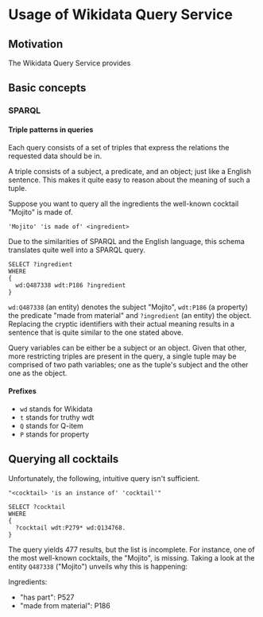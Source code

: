 # Usage of Wikidata Query Service

## Motivation

The Wikidata Query Service provides

## Basic concepts

### SPARQL

#### Triple patterns in queries

Each query consists of a set of triples that express the relations the requested data should be in.

A triple consists of a subject, a predicate, and an object; just like a English sentence.
This makes it quite easy to reason about the meaning of such a tuple.

Suppose you want to query all the ingredients the well-known cocktail "Mojito" is made of.

```raw
'Mojito' 'is made of' <ingredient>
```

Due to the similarities of SPARQL and the English language, this schema translates quite well into a SPARQL query.

```rq
SELECT ?ingredient
WHERE
{
  wd:Q487338 wdt:P186 ?ingredient           
}
```

`wd:Q487338` (an entity) denotes the subject "Mojito", `wdt:P186` (a property) the predicate "made from material" and `?ingredient` (an entity) the object.
Replacing the cryptic identifiers with their actual meaning results in a sentence that is quite similar to the one stated above.

Query variables can be either be a subject or an object.
Given that other, more restricting triples are present in the query, a single tuple may be comprised of two path variables; one as the tuple's subject and the other one as the object.

#### Prefixes

- `wd` stands for Wikidata
- `t` stands for truthy wdt
- `Q` stands for Q-item
- `P` stands for property

## Querying all cocktails

Unfortunately, the following, intuitive query isn't sufficient.

```raw
"<cocktail> 'is an instance of' 'cocktail'"
```

```rq
SELECT ?cocktail
WHERE
{
  ?cocktail wdt:P279* wd:Q134768.
}
```

The query yields 477 results, but the list is incomplete.
For instance, one of the most well-known cocktails, the "Mojito", is missing.
Taking a look at the entity `Q487338` ("Mojito") unveils why this is happening:

Ingredients:

- "has part": P527
- "made from material": P186
